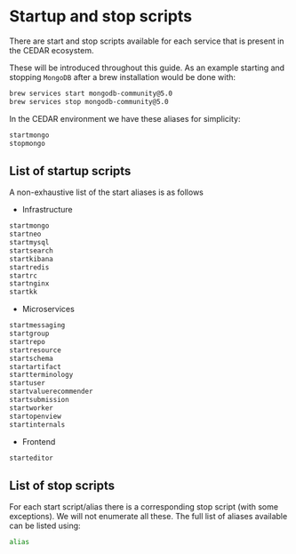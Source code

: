 # Startup and stop scripts

There are start and stop scripts available for each service that is present in the CEDAR ecosystem.

These will be introduced throughout this guide. As an example starting and stopping `MongoDB` after a brew installation would be done with:

```sh
brew services start mongodb-community@5.0
brew services stop mongodb-community@5.0
```

In the CEDAR environment we have these aliases for simplicity:

```sh
startmongo
stopmongo
```


## List of startup scripts
A non-exhaustive list of the start aliases is as follows

* Infrastructure
```sh
startmongo
startneo
startmysql
startsearch
startkibana
startredis
startrc
startnginx
startkk
```

* Microservices
```sh
startmessaging
startgroup
startrepo
startresource
startschema
startartifact
startterminology
startuser
startvaluerecommender
startsubmission
startworker
startopenview
startinternals
```
* Frontend
```sh
starteditor
```

## List of stop scripts
For each start script/alias there is a corresponding stop script (with some exceptions).
We will not enumerate all these.
The full list of aliases available can be listed using:

```sh
alias
```
